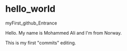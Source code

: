 # hello_world
myFirst_github_Entrance

Hello. My name is Mohammed Ali and I'm from Norway. 

This is my first "commits" editing. 
